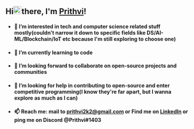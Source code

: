 ## Hi<img src="https://raw.githubusercontent.com/TheDudeThatCode/TheDudeThatCode/master/Assets/Hi.gif" alt="wav_hello" width="22" height="22"/>there, I'm [Prithvi](https://prithvi2k2.github.io/)!


- #### 🔭 I’m interested in tech and computer science related stuff mostly(couldn't narrow it down to specific fields like DS/AI-ML/Blockchain/IoT etc because I'm still exploring to choose one)
- #### 🌱 I’m currently learning to code
- #### 👯 I’m looking forward to collaborate on open-source projects and communities
- #### 🤔 I’m looking for help in contributing to open-source and enter competitive programming(I know they're far apart, but I wanna explore as much as I can)
- #### 📫 Reach me: mail to prithvi2k2@gmail.com or Find me on [LinkedIn](https://www.linkedin.com/in/prithvi2k2/) or ping me on Discord @**Prithvi#1403**
